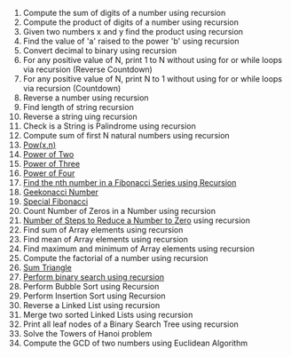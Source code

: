 1. Compute the sum of digits of a number using recursion
2. Compute the product of digits of a number using recursion
3. Given two numbers x and y find the product using recursion
4. Find the value of 'a' raised to the power 'b' using recursion
5. Convert decimal to binary using recursion
6. For any positive value of N, print 1 to N without using for or while loops via recursion (Reverse Countdown)
7. For any positive value of N, print N to 1 without using for or while loops via recursion (Countdown)
8. Reverse a number using recursion
9. Find length of string recursion
10. Reverse a string uing recursion
11. Check is a String is Palindrome using recursion
12. Compute sum of first N natural numbers using recursion
13. [Pow(x,n)](https://leetcode.com/problems/powx-n/description/)
14. [Power of Two](https://leetcode.com/problems/power-of-two/)
15. [Power of Three](https://leetcode.com/problems/power-of-three/)
16. [Power of Four](https://leetcode.com/problems/power-of-four/description/)
17. [Find the nth number in a Fibonacci Series using Recursion](https://leetcode.com/problems/fibonacci-number/description/)
18. [Geekonacci Number](https://www.geeksforgeeks.org/problems/geek-onacci-number/0)
19. [Special Fibonacci](https://www.codechef.com/problems/FIBXOR01/)
20. Count Number of Zeros in a Number using recursion
21. [Number of Steps to Reduce a Number to Zero](https://leetcode.com/problems/number-of-steps-to-reduce-a-number-to-zero/) using recursion
22. Find sum of Array elements using recursion
23. Find mean of Array elements using recursion
24. Find maximum and minimum of Array elements using recursion
25. Compute the factorial of a number using recursion
26. [Sum Triangle](https://www.geeksforgeeks.org/sum-triangle-from-array/)
27. [Perform binary search using recursion](https://leetcode.com/problems/binary-search/description/)
28. Perform Bubble Sort using Recursion
29. Perform Insertion Sort using Recursion
30. Reverse a Linked List using recursion
31. Merge two sorted Linked Lists using recursion
32. Print all leaf nodes of a Binary Search Tree using recursion
33. Solve the Towers of Hanoi problem
34. Compute the GCD of two numbers using Euclidean Algorithm
